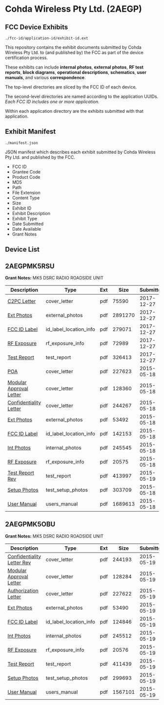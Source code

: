 # Cohda Wireless Pty Ltd. (2AEGP)
## FCC Device Exhibits

```
./fcc-id/application-id/exhibit-id.ext
```

This repository contains the exhibit documents submitted by Cohda Wireless Pty Ltd. to (and published by) the FCC as part of the device certification process.

These exhibits can include **internal photos**, **external photos**, **RF test reports**, **block diagrams**, **operational descriptions**, **schematics**, **user manuals**, and various **correspondence**.

The top-level directories are sliced by the FCC ID of each device.

The second-level directories are named according to the application UUIDs. *Each FCC ID includes one or more application.*

Within each application directory are the exhibits submitted with that application. 

## Exhibit Manifest

```
./manifest.json
```

JSON manifest which describes each exhibit submitted by Cohda Wireless Pty Ltd. and published by the FCC.

- FCC ID
- Grantee Code
- Product Code
- MD5
- Path
- File Extension
- Content Type
- Size
- Exhibit ID
- Exhibit Description
- Exhibit Type
- Date Submitted
- Date Available
- Grant Notes

## Device List
## 2AEGPMK5RSU
**Grant Notes:** MK5 DSRC RADIO ROADSIDE UNIT

| Description | Type | Ext | Size | Submitted | Available |
| ----------- | ---- | --- | ---- | --------- | --------- |
| [C2PC Letter](2AEGPMK5RSU/60d7b1c0a9e1e0c5c3030dd7fe47683a/3694429.pdf) | cover_letter | pdf | 75590 | 2017-12-27 | 2017-12-27 |
| [Ext Photos](2AEGPMK5RSU/60d7b1c0a9e1e0c5c3030dd7fe47683a/3694438.pdf) | external_photos | pdf | 2891270 | 2017-12-27 | 2017-12-27 |
| [FCC ID Label](2AEGPMK5RSU/60d7b1c0a9e1e0c5c3030dd7fe47683a/3694475.pdf) | id_label_location_info | pdf | 279071 | 2017-12-27 | 2017-12-27 |
| [RF Exposure](2AEGPMK5RSU/60d7b1c0a9e1e0c5c3030dd7fe47683a/3694479.pdf) | rf_exposure_info | pdf | 72989 | 2017-12-27 | 2017-12-27 |
| [Test Report](2AEGPMK5RSU/60d7b1c0a9e1e0c5c3030dd7fe47683a/3694482.pdf) | test_report | pdf | 326413 | 2017-12-27 | 2017-12-27 |
| [POA](2AEGPMK5RSU/c8bf2ca4dc458477b8726f378f8d9bbe/2618054.pdf) | cover_letter | pdf | 227623 | 2015-05-18 | 2015-05-18 |
| [Modular Approval Letter](2AEGPMK5RSU/c8bf2ca4dc458477b8726f378f8d9bbe/2618055.pdf) | cover_letter | pdf | 128360 | 2015-05-18 | 2015-05-18 |
| [Confidentiality Letter](2AEGPMK5RSU/c8bf2ca4dc458477b8726f378f8d9bbe/2618056.pdf) | cover_letter | pdf | 244267 | 2015-05-18 | 2015-05-18 |
| [Ext Photos](2AEGPMK5RSU/c8bf2ca4dc458477b8726f378f8d9bbe/2618057.pdf) | external_photos | pdf | 53492 | 2015-05-18 | 2015-11-15 |
| [FCC ID Label](2AEGPMK5RSU/c8bf2ca4dc458477b8726f378f8d9bbe/2618058.pdf) | id_label_location_info | pdf | 142153 | 2015-05-18 | 2015-05-18 |
| [Int Photos](2AEGPMK5RSU/c8bf2ca4dc458477b8726f378f8d9bbe/2618059.pdf) | internal_photos | pdf | 245545 | 2015-05-18 | 2015-11-15 |
| [RF Exposure](2AEGPMK5RSU/c8bf2ca4dc458477b8726f378f8d9bbe/2618063.pdf) | rf_exposure_info | pdf | 20575 | 2015-05-18 | 2015-05-18 |
| [Test Report Rev](2AEGPMK5RSU/c8bf2ca4dc458477b8726f378f8d9bbe/2618889.pdf) | test_report | pdf | 413997 | 2015-05-19 | 2015-05-18 |
| [Setup Photos](2AEGPMK5RSU/c8bf2ca4dc458477b8726f378f8d9bbe/2618066.pdf) | test_setup_photos | pdf | 303709 | 2015-05-18 | 2015-11-15 |
| [User Manual](2AEGPMK5RSU/c8bf2ca4dc458477b8726f378f8d9bbe/2618067.pdf) | users_manual | pdf | 1689613 | 2015-05-18 | 2015-11-15 |
## 2AEGPMK5OBU
**Grant Notes:** MK5 DSRC RADIO ROADSIDE UNIT

| Description | Type | Ext | Size | Submitted | Available |
| ----------- | ---- | --- | ---- | --------- | --------- |
| [Confidentiality Letter Rev](2AEGPMK5OBU/a4ad7e57a9e082024be44c3561a7ccd5/2618958.pdf) | cover_letter | pdf | 244193 | 2015-05-19 | 2015-05-19 |
| [Modular Approval Letter](2AEGPMK5OBU/a4ad7e57a9e082024be44c3561a7ccd5/2618959.pdf) | cover_letter | pdf | 128284 | 2015-05-19 | 2015-05-19 |
| [Authorization Letter](2AEGPMK5OBU/a4ad7e57a9e082024be44c3561a7ccd5/2618960.pdf) | cover_letter | pdf | 227622 | 2015-05-19 | 2015-05-19 |
| [Ext Photos](2AEGPMK5OBU/a4ad7e57a9e082024be44c3561a7ccd5/2618961.pdf) | external_photos | pdf | 53490 | 2015-05-19 | 2015-11-16 |
| [FCC ID Label](2AEGPMK5OBU/a4ad7e57a9e082024be44c3561a7ccd5/2618962.pdf) | id_label_location_info | pdf | 124846 | 2015-05-19 | 2015-05-19 |
| [Int Photos](2AEGPMK5OBU/a4ad7e57a9e082024be44c3561a7ccd5/2618963.pdf) | internal_photos | pdf | 245512 | 2015-05-19 | 2015-11-16 |
| [RF Exposure](2AEGPMK5OBU/a4ad7e57a9e082024be44c3561a7ccd5/2618967.pdf) | rf_exposure_info | pdf | 20576 | 2015-05-19 | 2015-05-19 |
| [Test Report](2AEGPMK5OBU/a4ad7e57a9e082024be44c3561a7ccd5/2618969.pdf) | test_report | pdf | 411439 | 2015-05-19 | 2015-05-19 |
| [Setup Photos](2AEGPMK5OBU/a4ad7e57a9e082024be44c3561a7ccd5/2618970.pdf) | test_setup_photos | pdf | 299693 | 2015-05-19 | 2015-11-16 |
| [User Manual](2AEGPMK5OBU/a4ad7e57a9e082024be44c3561a7ccd5/2618971.pdf) | users_manual | pdf | 1567101 | 2015-05-19 | 2015-11-16 |
